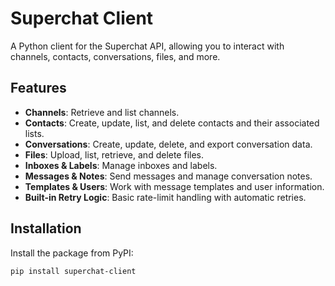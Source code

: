 # Superchat Client

A Python client for the Superchat API, allowing you to interact with channels, contacts, conversations, files, and more.

## Features

- **Channels**: Retrieve and list channels.
- **Contacts**: Create, update, list, and delete contacts and their associated lists.
- **Conversations**: Create, update, delete, and export conversation data.
- **Files**: Upload, list, retrieve, and delete files.
- **Inboxes & Labels**: Manage inboxes and labels.
- **Messages & Notes**: Send messages and manage conversation notes.
- **Templates & Users**: Work with message templates and user information.
- **Built-in Retry Logic**: Basic rate-limit handling with automatic retries.

## Installation

Install the package from PyPI:

```bash
pip install superchat-client
